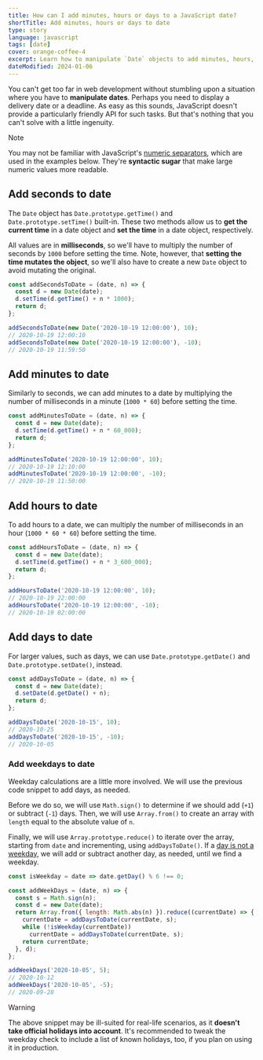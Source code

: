 ```yaml
---
title: How can I add minutes, hours or days to a JavaScript date?
shortTitle: Add minutes, hours or days to date
type: story
language: javascript
tags: [date]
cover: orange-coffee-4
excerpt: Learn how to manipulate `Date` objects to add minutes, hours, days and more.
dateModified: 2024-01-06
---
```


You can't get too far in web development without stumbling upon a situation where you have to **manipulate dates**. Perhaps you need to display a delivery date or a deadline. As easy as this sounds, JavaScript doesn't provide a particularly friendly API for such tasks. But that's nothing that you can't solve with a little ingenuity.

> [!NOTE]
>
> You may not be familiar with JavaScript's [numeric separators](/js/s/numeric-separator), which are used in the examples below. They're **syntactic sugar** that make large numeric values more readable.

## Add seconds to date

The `Date` object has `Date.prototype.getTime()` and `Date.prototype.setTime()` built-in. These two methods allow us to **get the current time** in a date object and **set the time** in a date object, respectively.

All values are in **milliseconds**, so we'll have to multiply the number of seconds by `1000` before setting the time. Note, however, that **setting the time mutates the object**, so we'll also have to create a new `Date` object to avoid mutating the original.

```js
const addSecondsToDate = (date, n) => {
  const d = new Date(date);
  d.setTime(d.getTime() + n * 1000);
  return d;
};

addSecondsToDate(new Date('2020-10-19 12:00:00'), 10);
// 2020-10-19 12:00:10
addSecondsToDate(new Date('2020-10-19 12:00:00'), -10);
// 2020-10-19 11:59:50
```

## Add minutes to date

Similarly to seconds, we can add minutes to a date by multiplying the number of milliseconds in a minute (`1000 * 60`) before setting the time.

```js
const addMinutesToDate = (date, n) => {
  const d = new Date(date);
  d.setTime(d.getTime() + n * 60_000);
  return d;
};

addMinutesToDate('2020-10-19 12:00:00', 10);
// 2020-10-19 12:10:00
addMinutesToDate('2020-10-19 12:00:00', -10);
// 2020-10-19 11:50:00
```

## Add hours to date

To add hours to a date, we can multiply the number of milliseconds in an hour (`1000 * 60 * 60`) before setting the time.

```js
const addHoursToDate = (date, n) => {
  const d = new Date(date);
  d.setTime(d.getTime() + n * 3_600_000);
  return d;
};

addHoursToDate('2020-10-19 12:00:00', 10);
// 2020-10-19 22:00:00
addHoursToDate('2020-10-19 12:00:00', -10);
// 2020-10-19 02:00:00
```

## Add days to date

For larger values, such as days, we can use `Date.prototype.getDate()` and `Date.prototype.setDate()`, instead.

```js
const addDaysToDate = (date, n) => {
  const d = new Date(date);
  d.setDate(d.getDate() + n);
  return d;
};

addDaysToDate('2020-10-15', 10);
// 2020-10-25
addDaysToDate('2020-10-15', -10);
// 2020-10-05
```

### Add weekdays to date

Weekday calculations are a little more involved. We will use the previous code snippet to add days, as needed.

Before we do so, we will use `Math.sign()` to determine if we should add (`+1`) or subtract (`-1`) days. Then, we will use `Array.from()` to create an array with `length` equal to the absolute value of `n`.

Finally, we will use `Array.prototype.reduce()` to iterate over the array, starting from `date` and incrementing, using `addDaysToDate()`. If a [day is not a weekday](/js/s/date-is-weekday-or-weekend), we will add or subtract another day, as needed, until we find a weekday.

```js
const isWeekday = date => date.getDay() % 6 !== 0;

const addWeekDays = (date, n) => {
  const s = Math.sign(n);
  const d = new Date(date);
  return Array.from({ length: Math.abs(n) }).reduce((currentDate) => {
    currentDate = addDaysToDate(currentDate, s);
    while (!isWeekday(currentDate))
      currentDate = addDaysToDate(currentDate, s);
    return currentDate;
  }, d);
};

addWeekDays('2020-10-05', 5);
// 2020-10-12
addWeekDays('2020-10-05', -5);
// 2020-09-28
```

> [!WARNING]
>
> The above snippet may be ill-suited for real-life scenarios, as it **doesn't take official holidays into account**. It's recommended to tweak the weekday check to include a list of known holidays, too, if you plan on using it in production.
